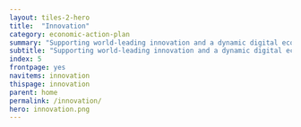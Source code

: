 ```yaml
---
layout: tiles-2-hero
title:  "Innovation"
category: economic-action-plan
summary: "Supporting world-leading innovation and a dynamic digital economy."
subtitle: "Supporting world-leading innovation and a dynamic digital economy."
index: 5
frontpage: yes
navitems: innovation
thispage: innovation
parent: home
permalink: /innovation/
hero: innovation.png
---
```


